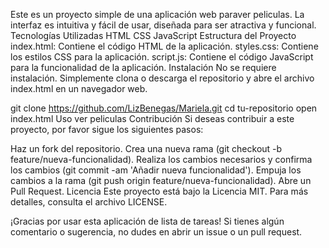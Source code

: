 Este es un proyecto simple de una aplicación web paraver peliculas. La interfaz es intuitiva y fácil de usar, diseñada para ser atractiva y funcional.
Tecnologías Utilizadas
HTML
CSS
JavaScript
Estructura del Proyecto
index.html: Contiene el código HTML de la aplicación.
styles.css: Contiene los estilos CSS para la aplicación.
script.js: Contiene el código JavaScript para la funcionalidad de la aplicación.
Instalación
No se requiere instalación. Simplemente clona o descarga el repositorio y abre el archivo index.html en un navegador web.

git clone https://github.com/LizBenegas/Mariela.git
cd tu-repositorio
open index.html
Uso
ver peliculas
Contribución
Si deseas contribuir a este proyecto, por favor sigue los siguientes pasos:

Haz un fork del repositorio.
Crea una nueva rama (git checkout -b feature/nueva-funcionalidad).
Realiza los cambios necesarios y confirma los cambios (git commit -am 'Añadir nueva funcionalidad').
Empuja los cambios a la rama (git push origin feature/nueva-funcionalidad).
Abre un Pull Request.
Licencia
Este proyecto está bajo la Licencia MIT. Para más detalles, consulta el archivo LICENSE.

¡Gracias por usar esta aplicación de lista de tareas! Si tienes algún comentario o sugerencia, no dudes en abrir un issue o un pull request.
